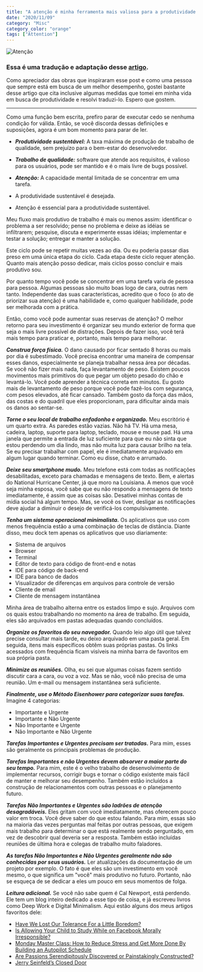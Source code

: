 ```yaml
---
title: "A atenção é minha ferramenta mais valiosa para a produtividade como desenvolvedor de software"
date: "2020/11/09"
category: "Misc"
category_color: "orange"
tags: ["Attention"]
---
```


![Atenção](https://sonoqualitycolchoes.com.br/wp-content/uploads/2020/06/exercicios-para-memoria-e-concentracao.jpg)

### Essa é uma tradução e adaptação desse [artigo](https://zwbetz.com/attention-is-my-most-valuable-asset-for-productivity-as-a-software-developer/).

Como apreciador das obras que inspiraram esse post e como uma pessoa que sempre está em busca de um melhor desempenho, gostei bastante desse artigo que cita inclusive algumas medidas que tomei em minha vida em busca de produtividade e resolvi traduzi-lo. Espero que gostem.

<hr>

Como uma função bem escrita, prefiro parar de executar cedo se nenhuma condição for válida. Então, se você discorda dessas definições e suposições, agora é um bom momento para parar de ler.

- ***Produtividade sustentável:*** A taxa máxima de produção de trabalho de qualidade, sem prejuízo para o bem-estar do desenvolvedor.

- ***Trabalho de qualidade:*** software que atende aos requisitos, é valioso para os usuários, pode ser mantido e é o mais livre de bugs possível.

- ***Atenção:*** A capacidade mental limitada de se concentrar em uma tarefa.

- A produtividade sustentável é desejada.

- Atenção é essencial para a produtividade sustentável.

Meu fluxo mais produtivo de trabalho é mais ou menos assim: identificar o problema a ser resolvido; pense no problema e deixe as idéias se infiltrarem; pesquise, discuta e experimente essas idéias; implementar e testar a solução; entregar e manter a solução.

Este ciclo pode se repetir muitas vezes ao dia. Ou eu poderia passar dias preso em uma única etapa do ciclo. Cada etapa deste ciclo requer atenção. Quanto mais atenção posso dedicar, mais ciclos posso concluir e mais produtivo sou.

Por quanto tempo você pode se concentrar em uma tarefa varia de pessoa para pessoa. Algumas pessoas são muito boas logo de cara, outras nem tanto. Independente das suas características, acredito que o foco (o ato de priorizar sua atenção) é uma habilidade e, como qualquer habilidade, pode ser melhorada com a prática.

Então, como você pode aumentar suas reservas de atenção? O melhor retorno para seu investimento é organizar seu mundo exterior de forma que seja o mais livre possível de distrações. Depois de fazer isso, você terá mais tempo para praticar e, portanto, mais tempo para melhorar.

***Construa força física.*** O dano causado por ficar sentado 8 horas ou mais por dia é subestimado. Você precisa encontrar uma maneira de compensar esses danos, especialmente se planeja trabalhar nessa área por décadas. Se você não fizer mais nada, faça levantamento de peso. Existem poucos movimentos mais primitivos do que pegar um objeto pesado do chão e levantá-lo. Você pode aprender a técnica correta em minutos. Eu gosto mais de levantamento de peso porque você pode fazê-los com segurança, com pesos elevados, até ficar cansado. Também gosto da força das mãos, das costas e do quadril que eles proporcionam, para dificultar ainda mais os danos ao sentar-se.

***Torne o seu local de trabalho enfadonho e organizado.*** Meu escritório é um quarto extra. As paredes estão vazias. Não há TV. Há uma mesa, cadeira, laptop, suporte para laptop, teclado, mouse e mouse pad. Há uma janela que permite a entrada de luz suficiente para que eu não sinta que estou perdendo um dia lindo, mas não muita luz para causar brilho na tela. Se eu precisar trabalhar com papel, ele é imediatamente arquivado em algum lugar quando terminar. Como eu disse, chato e arrumado.

***Deixe seu smartphone mudo.*** Meu telefone está com todas as notificações desabilitadas, exceto para chamadas e mensagens de texto. Bem, e alertas do National Hurricane Center, já que moro na Louisiana. A menos que você seja minha esposa, você sabe que eu não respondo a mensagens de texto imediatamente, é assim que as coisas são. Desativei minhas contas de mídia social há algum tempo. Mas, se você os tiver, desligar as notificações deve ajudar a diminuir o desejo de verificá-los compulsivamente.

***Tenha um sistema operacional minimalista.*** Os aplicativos que uso com menos frequência estão a uma combinação de teclas de distância. Diante disso, meu dock tem apenas os aplicativos que uso diariamente:

- Sistema de arquivos
- Browser
- Terminal
- Editor de texto para código de front-end e notas
- IDE para código de back-end
- IDE para banco de dados
- Visualizador de diferenças em arquivos para controle de versão
- Cliente de email
- Cliente de mensagem instantânea

Minha área de trabalho alterna entre os estados limpo e sujo. Arquivos com os quais estou trabalhando no momento na área de trabalho. Em seguida, eles são arquivados em pastas adequadas quando concluídos.

***Organize os favoritos do seu navegador.*** Quando leio algo útil que talvez precise consultar mais tarde, eu deixo arquivado em uma pasta geral. Em seguida, itens mais específicos obtêm suas próprias pastas. Os links acessados ​​com frequência ficam visíveis na minha barra de favoritos em sua própria pasta.

***Minimize as reuniões.*** Olha, eu sei que algumas coisas fazem sentido discutir cara a cara, ou voz a voz. Mas se não, você não precisa de uma reunião. Um e-mail ou mensagem instantânea será suficiente.

***Finalmente, use o Método Eisenhower para categorizar suas tarefas.*** Imagine 4 categorias:

- Importante e Urgente
- Importante e Não Urgente
- Não Importante e Urgente
- Não Importante e Não Urgente

***Tarefas Importantes e Urgentes precisam ser tratadas.*** Para mim, esses são geralmente os principais problemas de produção.

***Tarefas Importantes e não Urgentes devem absorver a maior parte do seu tempo.*** Para mim, este é o velho trabalho de desenvolvimento de implementar recursos, corrigir bugs e tornar o código existente mais fácil de manter e melhorar seu desempenho. Também estão incluídos a construção de relacionamentos com outras pessoas e o planejamento futuro.

***Tarefas Não Importantes e Urgentes são ladrões de atenção desagradáveis.*** Eles gritam com você imediatamente, mas oferecem pouco valor em troca. Você deve saber do que estou falando. Para mim, essas são na maioria das vezes perguntas mal feitas por outras pessoas, que exigem mais trabalho para determinar o que está realmente sendo perguntado, em vez de descobrir qual deveria ser a resposta. Também estão incluídas reuniões de última hora e colegas de trabalho muito faladores.

***As tarefas Não Importantes e Não Urgentes geralmente não são conhecidas por seus usuários.*** Ler atualizações da documentação de um projeto por exemplo. O fato é que eles são um investimento em você mesmo, o que significa um "você" mais produtivo no futuro. Portanto, não se esqueça de se dedicar a eles um pouco em seus momentos de folga.

***Leitura adicional.*** Se você não sabe quem é Cal Newport, está perdendo. Ele tem um blog inteiro dedicado a esse tipo de coisa, e já escreveu livros como Deep Work e Digital Minimalism. Aqui estão alguns dos meus artigos favoritos dele:

- [Have We Lost Our Tolerance For a Little Boredom?](https://www.calnewport.com/blog/2009/02/04/have-we-lost-our-tolerance-for-a-little-boredom/)
- [Is Allowing Your Child to Study While on Facebook Morally Irresponsible?](https://www.calnewport.com/blog/2010/06/10/is-allowing-your-child-to-study-while-on-facebook-morally-equivalent-to-drinking-while-pregnant/)
- [Monday Master Class: How to Reduce Stress and Get More Done By Building an Autopilot Schedule](https://www.calnewport.com/blog/2008/04/07/monday-master-class-how-to-reduce-stress-and-get-more-done-by-building-an-autopilot-schedule/)
- [Are Passions Serendipitously Discovered or Painstakingly Constructed?](https://www.calnewport.com/blog/2009/11/24/are-passions-serendipitously-discovered-or-painstakingly-constructed/)
- [Jerry Seinfeld’s Closed Door](https://www.calnewport.com/blog/2018/06/08/jerry-seinfelds-closed-door/)


